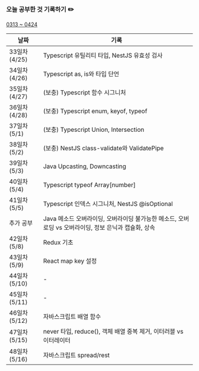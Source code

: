 ### 오늘 공부한 것 기록하기 ✏️
[0313 ~ 0424](https://github.com/techeer-TIL-group/yu-heejin/blob/main/Log/0313-0424.md)

| 날짜 | 기록 |
| --- | --- |
| 33일차 (4/25) | Typescript 유틸리티 타입, NestJS 유효성 검사 |
| 34일차 (4/26) | Typescript as, is와 타입 단언 |
| 35일차 (4/27) | (보충) Typescript 함수 시그니처 |
| 36일차 (4/28) | (보충) Typescript enum, keyof, typeof |
| 37일차 (5/1) | (보충) Typescript Union, Intersection |
| 38일차 (5/2) | (보충) NestJS class-validate와 ValidatePipe |
| 39일차 (5/3) | Java Upcasting, Downcasting |
| 40일차 (5/4) | Typescript typeof Array[number] |
| 41일차 (5/5) | Typescript 인덱스 시그니처, NestJS @isOptional |
| 추가 공부 | Java 메소드 오버라이딩, 오버라이딩 불가능한 메소드, 오버로딩 vs 오버라이딩, 정보 은닉과 캡슐화, 상속 |
| 42일차 (5/8) | Redux 기초 |
| 43일차 (5/9) | React map key 설정 |
| 44일차 (5/10) | - |
| 45일차 (5/11) | - |
| 46일차 (5/12) | 자바스크립트 배열 함수 |
| 47일차 (5/15) | never 타입, reduce(), 객체 배열 중복 제거, 이터러블 vs 이터레이터 |
| 48일차 (5/16) | 자바스크립트 spread/rest |